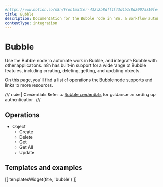 ```yaml
---
#https://www.notion.so/n8n/Frontmatter-432c2b8dff1f43d4b1c8d20075510fe4
title: Bubble
description: Documentation for the Bubble node in n8n, a workflow automation platform. Includes details of operations and configuration, and links to examples and credentials information.
contentType: integration
---
```


# Bubble

Use the Bubble node to automate work in Bubble, and integrate Bubble with other applications. n8n has built-in support for a wide range of Bubble features, including creating, deleting, getting, and updating objects.

On this page, you'll find a list of operations the Bubble node supports and links to more resources.

/// note | Credentials
Refer to [Bubble credentials](/integrations/builtin/credentials/bubble/) for guidance on setting up authentication. 
///

## Operations

* Object
    * Create
    * Delete
    * Get
    * Get All
    * Update

## Templates and examples

<!-- see https://www.notion.so/n8n/Pull-in-templates-for-the-integrations-pages-37c716837b804d30a33b47475f6e3780 -->
[[ templatesWidget(title, 'bubble') ]]

